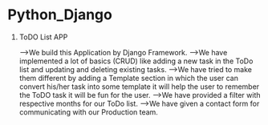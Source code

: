 # Python_Django

1. ToDO List APP

   -->We build this Application by Django Framework.
   -->We have implemented a lot of basics (CRUD) like adding a new task in the ToDo list and updating and deleting existing tasks. 
   -->We have tried to make them different by adding a Template section in which the user can convert his/her task into some template it will help the user to remember the ToDO task it will be fun for the user.
   -->We have provided a filter with respective months for our ToDo list.
   -->We have given a contact form for communicating with our Production team.
   
